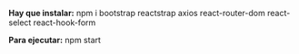 **Hay que instalar:**
npm i bootstrap reactstrap axios react-router-dom react-select react-hook-form

**Para ejecutar:**
npm start
